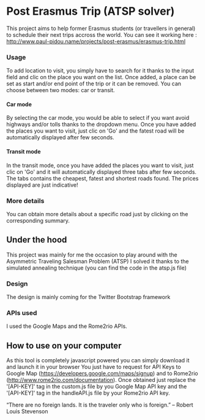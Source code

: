 # Post Erasmus Trip (ATSP solver)

This project aims to help former Erasmus students (or travellers in general) to schedule their next trips accross the world.
You can see it working here : http://www.paul-pidou.name/projects/post-erasmus/erasmus-trip.html

### Usage
To add location to visit, you simply have to search for it thanks to the input field and clic on the place you want on the list. Once added, a place can be set as start and/or end point of the trip or it can be removed. You can choose between two modes: car or transit.

#### Car mode

By selecting the car mode, you would be able to select if you want avoid highways and/or tolls thanks to the dropdown menu. Once you have added the places you want to visit, just clic on 'Go' and the fatest road will be automatically displayed after few seconds.

#### Transit mode

In the transit mode, once you have added the places you want to visit, just clic on 'Go' and it will automatically displayed three tabs after few seconds. The tabs contains the cheapest, fatest and shortest roads found. The prices displayed are just indicative!

### More details
You can obtain more details about a specific road just by clicking on the corresponding summary.

## Under the hood

This project was mainly for me the occasion to play around with the Asymmetric Traveling Salesman Problem (ATSP)
I solved it thanks to the simulated annealing technique (you can find the code in the atsp.js file)

### Design

The design is mainly coming for the Twitter Bootstrap framework

### APIs used

I used the Google Maps and the Rome2rio APIs.

## How to use on your computer

As this tool is completely javascript powered you can simply download it and launch it in your browser
You just have to request for API Keys to Google Map (https://developers.google.com/maps/signup) and to Rome2rio (http://www.rome2rio.com/documentation).
Once obtained just replace the '[API-KEY]' tag in the custom.js file by you Google Map API key and the '[API-KEY]' tag in the handleAPI.js file by your Rome2rio API key.

“There are no foreign lands. It is the traveler only who is foreign.” – Robert Louis Stevenson
